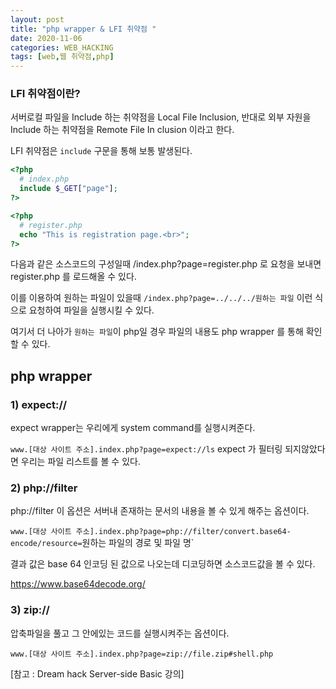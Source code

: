 ```yaml
---
layout: post
title: "php wrapper & LFI 취약점 "
date: 2020-11-06
categories: WEB_HACKING
tags: [web,웹 취약점,php]
---
```




### LFI 취약점이란?
서버로컬 파일을 Include 하는 취약점을 Local File Inclusion, 반대로 외부 자원을 Include 하는 취약점을 Remote File In clusion 이라고 한다.

LFI 취약점은 `include` 구문을 통해 보통 발생된다.

```php
<?php
  # index.php
  include $_GET["page"];
?>
```
```php
<?php
  # register.php
  echo "This is registration page.<br>";
?>
```

다음과 같은 소스코드의 구성일때 /index.php?page=register.php 로 요청을 보내면 register.php 를 로드해올 수 있다. 

이를 이용하여 원하는 파일이 있을때 `/index.php?page=../../../원하는 파일`  이런 식으로 요청하여 파일을 실행시킬 수 있다.

여기서 더 나아가 `원하는 파일`이 php일 경우 파일의 내용도  php wrapper 를 통해 확인 할 수 있다.



## php wrapper
### 1) expect://
expect wrapper는 우리에게 system command를 실행시켜준다.

`www.[대상 사이트 주소].index.php?page=expect://ls`
expect 가 필터링 되지않았다면 우리는 파일 리스트를 볼 수 있다.

### 2) php://filter
php://filter
이 옵션은 서버내 존재하는 문서의 내용을 볼 수 있게 해주는 옵션이다. 

`www.[대상 사이트 주소].index.php?page=php://filter/convert.base64-encode/resource=`원하는 파일의 경로 및 파일 명`

결과 값은 base 64 인코딩 된 값으로 나오는데 디코딩하면 소스코드값을 볼 수 있다.

https://www.base64decode.org/


### 3) zip://
압축파일을 풀고 그 안에있는 코드를 실행시켜주는 옵션이다.

`www.[대상 사이트 주소].index.php?page=zip://file.zip#shell.php`



[참고 : Dream hack Server-side Basic 강의]